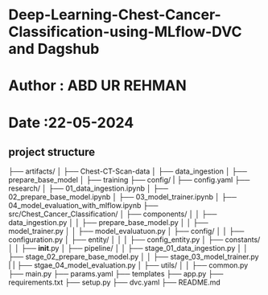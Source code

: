 # Deep-Learning-Chest-Cancer-Classification-using-MLflow-DVC and Dagshub

# Author : ABD UR REHMAN

# Date :22-05-2024

## project structure

├── artifacts/
│   ├── Chest-CT-Scan-data
│   ├── data_ingestion
│   ├── prepare_base_model
│   ├── training
├── config/
|   ├── config.yaml
├── research/
│   ├── 01_data_ingestion.ipynb
│   ├── 02_prepare_base_model.ipynb
│   ├── 03_model_trainer.ipynb
│   ├── 04_model_evaluation_with_mlflow.ipynb
├── src/Chest_Cancer_Classification/
│   ├── components/
│   │   ├── data_ingestion.py
│   │   ├── prepare_base_model.py
│   │   ├── model_trainer.py
│   │   ├── model_evaluatuon.py
│   ├── config/
│   │   ├── configuration.py
│   ├── entity/
│   │   │   ├── config_entity.py
│   ├── constants/
│   │   ├── __init__.py
│   ├── pipeline/
│   │   ├── stage_01_data_ingestion.py
│   │   ├── stage_02_prepare_base_model.py
│   │   ├── stage_03_model_trainer.py
|   |   ├── stgae_04_model_evaluation.py
│   ├── utils/
│   │   ├── common.py
├── main.py
├── params.yaml
├── templates
├── app.py
├── requirements.txt
├── setup.py
├── dvc.yaml
├── README.md
